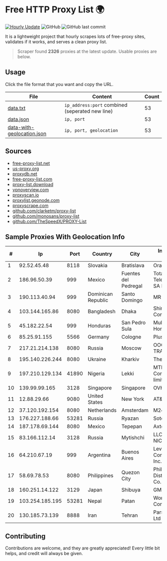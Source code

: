 
# Free HTTP Proxy List 🌍

[![Hourly Update](https://github.com/mertguvencli/http-proxy-list/actions/workflows/main.yml/badge.svg?branch=main)](https://github.com/mertguvencli/http-proxy-list/actions/workflows/main.yml)
![GitHub](https://img.shields.io/github/license/mertguvencli/http-proxy-list)
![GitHub last commit](https://img.shields.io/github/last-commit/mertguvencli/http-proxy-list)

It is a lightweight project that hourly scrapes lots of free-proxy sites, validates if it works, and serves a clean proxy list.


> Scraper found **2326** proxies at the latest update. Usable proxies are below.

## Usage

Click the file format that you want and copy the URL.


|File|Content|Count|
|----|-------|-----|
|[data.txt](https://raw.githubusercontent.com/mertguvencli/http-proxy-list/main/proxy-list/data.txt)|`ip_address:port` combined (seperated new line)|53|
|[data.json](https://raw.githubusercontent.com/mertguvencli/http-proxy-list/main/proxy-list/data.json)|`ip, port`|53|
|[data-with-geolocation.json](https://raw.githubusercontent.com/mertguvencli/http-proxy-list/main/proxy-list/data-with-geolocation.json)|`ip, port, geolocation`|53|

## Sources

* [free-proxy-list.net](https://free-proxy-list.net)
* [us-proxy.org](https://www.us-proxy.org)
* [proxydb.net](http://proxydb.net)
* [free-proxy-list.com](https://free-proxy-list.com/?page=&port=&type%5B%5D=http&type%5B%5D=https&up_time=0&search=Search)
* [proxy-list.download](https://www.proxy-list.download/HTTP)
* [vpnoverview.com](https://vpnoverview.com/privacy/anonymous-browsing/free-proxy-servers)
* [proxyscan.io](https://www.proxyscan.io)
* [proxylist.geonode.com](https://proxylist.geonode.com/api/proxy-list?limit=300&page=1&sort_by=lastChecked&sort_type=desc&protocols=http,https)
* [proxyscrape.com](https://api.proxyscrape.com/v2/?request=displayproxies&protocol=http&timeout=10000&country=all&ssl=all&anonymity=all)
* [github.com/clarketm/proxy-list](https://raw.githubusercontent.com/clarketm/proxy-list/master/proxy-list-raw.txt)
* [github.com/monosans/proxy-list](https://raw.githubusercontent.com/monosans/proxy-list/main/proxies/http.txt)
* [github.com/TheSpeedX/PROXY-List](https://raw.githubusercontent.com/TheSpeedX/PROXY-List/master/http.txt)


## Sample Proxies With Geolocation Info

|#|Ip|Port|Country|City|Internet Service Provider|
|-|--|----|-------|----|-------------------------|
|1|92.52.45.48|8118|Slovakia|Bratislava|Orange Slovensko|
|2|186.96.50.39|999|Mexico|Fuentes del Pedregal|Total Play Telecomunicaciones SA De CV|
|3|190.113.40.94|999|Dominican Republic|Santo Domingo|MR Networking, SRL|
|4|103.144.165.86|8080|Bangladesh|Dhaka|Shine Communication|
|5|45.182.22.54|999|Honduras|San Pedro Sula|Multicable De Honduras|
|6|85.25.91.155|5566|Germany|Cologne|PlusServer GmbH|
|7|217.21.214.138|8080|Russia|Moscow|OOO TRANSTELECOM|
|8|195.140.226.244|8080|Ukraine|Kharkiv|Therecom Ltd|
|9|197.210.129.134|41890|Nigeria|Lekki|MTN NIGERIA Communication limited|
|10|139.99.99.165|3128|Singapore|Singapore|OVH SAS|
|11|12.88.29.66|9080|United States|New York|AT&T Services, Inc.|
|12|37.120.192.154|8080|Netherlands|Amsterdam|M247 Ltd|
|13|176.227.188.66|53281|Russia|Ryazan|Sotcom|
|14|187.178.69.144|8080|Mexico|Tepepan|Axtel, S.A.B. de C.V.|
|15|83.166.112.14|3128|Russia|Mytishchi|LLC Company NICOS|
|16|64.210.67.19|999|Argentina|Buenos Aires|Level 3 Communications, Inc.|
|17|58.69.78.53|8080|Philippines|Quezon City|Philippine Long Distance Telephone Co.|
|18|160.251.14.122|3129|Japan|Shibuya|GMO Internet, Inc|
|19|103.254.185.195|53281|Nepal|Patan|WorldLink Communications|
|20|130.185.73.139|8888|Iran|Tehran|Pars Parva System Ltd|



## Contributing

Contributions are welcome, and they are greatly appreciated! Every
little bit helps, and credit will always be given.

